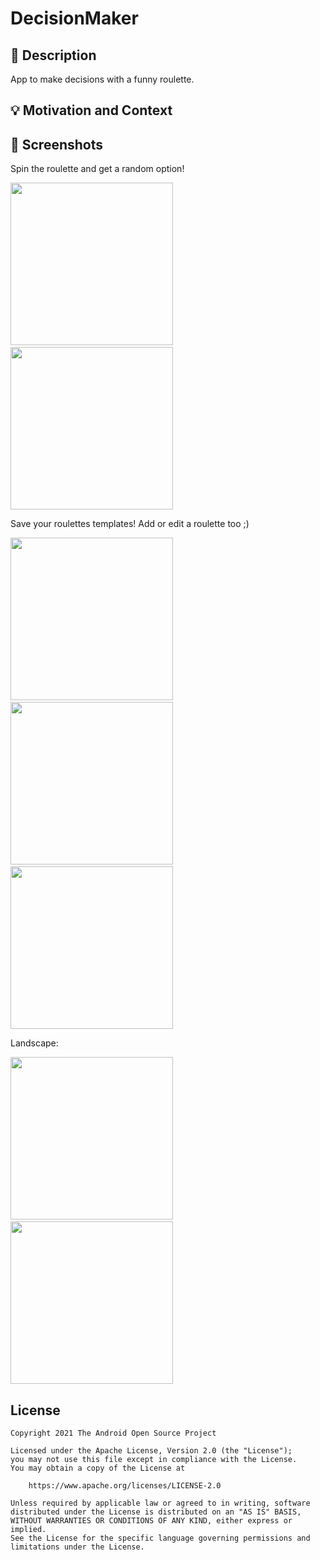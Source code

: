 # DecisionMaker

## :scroll: Description
App to make decisions with a funny roulette.

## :bulb: Motivation and Context

## :camera_flash: Screenshots

Spin the roulette and get a random option!

<img src="/results/screenshot_1.png" width="260">&emsp;<img src="/results/screenshot_2.png" width="260">

Save your roulettes templates! Add or edit a roulette too ;)

<img src="/results/screenshot_3.png" width="260">&emsp;<img src="/results/screenshot_4.png" width="260">&emsp;<img src="/results/screenshot_5.png" width="260">

Landscape:

<img src="/results/screenshot_6.png" width="260">&emsp;<img src="/results/screenshot_7.png" width="260">

## License
```
Copyright 2021 The Android Open Source Project

Licensed under the Apache License, Version 2.0 (the "License");
you may not use this file except in compliance with the License.
You may obtain a copy of the License at

    https://www.apache.org/licenses/LICENSE-2.0

Unless required by applicable law or agreed to in writing, software
distributed under the License is distributed on an "AS IS" BASIS,
WITHOUT WARRANTIES OR CONDITIONS OF ANY KIND, either express or implied.
See the License for the specific language governing permissions and
limitations under the License.
```